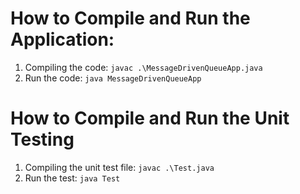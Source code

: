 # How to Compile and Run the Application:
1. Compiling the code:
   `javac .\MessageDrivenQueueApp.java`
2. Run the code:
   `java MessageDrivenQueueApp`

# How to Compile and Run the Unit Testing
1. Compiling the unit test file:
    `javac .\Test.java`
2. Run the test:
    `java Test`